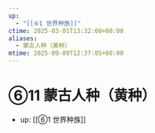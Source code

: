 ```yaml
---
up:
  - "[[⑥1 世界种族]]"
ctime: 2025-03-01T13:32:00+08:00
aliases:
  - 蒙古人种（黄种）
mtime: 2025-09-09T12:37:05+08:00
---
```


# ⑥11 蒙古人种（黄种）

- up: [[⑥1 世界种族]]
